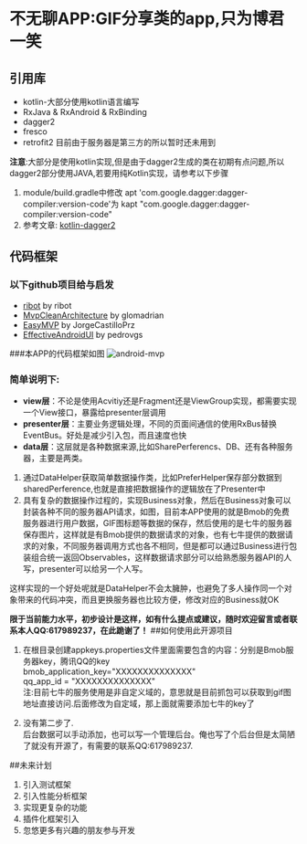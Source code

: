 # **不无聊APP:GIF分享类的app,只为博君一笑**

## **引用库**
* kotlin-大部分使用kotlin语言编写
* RxJava & RxAndroid & RxBinding
* dagger2
* fresco
* retrofit2 目前由于服务器是第三方的所以暂时还未用到

**注意**:大部分是使用kotlin实现,但是由于dagger2生成的类在初期有点问题,所以dagger2部分使用JAVA,若要用纯Kotlin实现，请参考以下步骤

1. module/build.gradle中修改 apt 'com.google.dagger:dagger-compiler:version-code'为 kapt "com.google.dagger:dagger-compiler:version-code"
2. 参考文章: [kotlin-dagger2][6]

## **代码框架**
### 以下github项目给与启发
* [ribot][1] by ribot
* [MvpCleanArchitecture][2] by glomadrian
* [EasyMVP][3] by JorgeCastilloPrz
* [EffectiveAndroidUI][5] by pedrovgs

###本APP的代码框架如图
![android-mvp][4]
### 简单说明下:

* **view层**：不论是使用Acvitiy还是Fragment还是ViewGroup实现，都需要实现一个View接口，暴露给presenter层调用
* **presenter层**：主要业务逻辑处理，不同的页面间通信的使用RxBus替换EventBus。好处是减少引入包，而且速度也快
* **data层**：这层就是各种数据来源,比如SharePerferencs、DB、还有各种服务器，主要是两类。

1. 通过DataHelper获取简单数据操作类，比如PreferHelper保存部分数据到sharedPerference,也就是直接把数据操作的逻辑放在了Presenter中
2. 具有复杂的数据操作过程的，实现Business对象，然后在Business对象可以封装各种不同的服务器API请求，如图，目前本APP使用的就是Bmob的免费服务器进行用户数据，GIF图标题等数据的保存，然后使用的是七牛的服务器保存图片，这样就是有Bmob提供的数据请求的对象，也有七牛提供的数据请求的对象，不同服务器调用方式也各不相同，但是都可以通过Business进行包装组合统一返回Observables，这样数据请求部分可以给熟悉服务器API的人写，presenter可以给另一个人写。

这样实现的一个好处呢就是DataHelper不会太臃肿，也避免了多人操作同一个对象带来的代码冲突，而且更换服务器也比较方便，修改对应的Business就OK

**限于当前能力水平，初步设计是这样，如有什么提点或建议，随时欢迎留言或者联系本人QQ:617989237，在此跪谢了！**
##如何使用此开源项目
1. 在根目录创建appkeys.properties文件里面需要包含的内容：分别是Bmob服务器key，腾讯QQ的key<br/>
bmob_application_key="XXXXXXXXXXXXXX"<br/>
qq_app_id = "XXXXXXXXXXXXXX"<br/>
注:目前七牛的服务使用是非自定义域的，意思就是目前抓包可以获取到gif图地址直接访问.后面修改为自定域，那上面就需要添加七牛的key了<br/>

2. 没有第二步了.<br/>
后台数据可以手动添加，也可以写一个管理后台。俺也写了个后台但是太简陋了就没有开源了，有需要的联系QQ:617989237.

##未来计划
1. 引入测试框架
2. 引入性能分析框架
3. 实现更复杂的功能
4. 插件化框架引入
5. 忽悠更多有兴趣的朋友参与开发

  [1]: https://github.com/ribot/android-boilerplate
  [2]: https://github.com/glomadrian/MvpCleanArchitecture
  [3]: https://github.com/JorgeCastilloPrz/EasyMVP
  [4]: http://67.media.tumblr.com/51e747b66b06ab7809d04005bb703510/tumblr_o6jyzoy4As1vtu5g9o1_1280.jpg
  [5]: https://github.com/pedrovgs/EffectiveAndroidUI
  [6]: https://github.com/damianpetla/kotlin-dagger-example